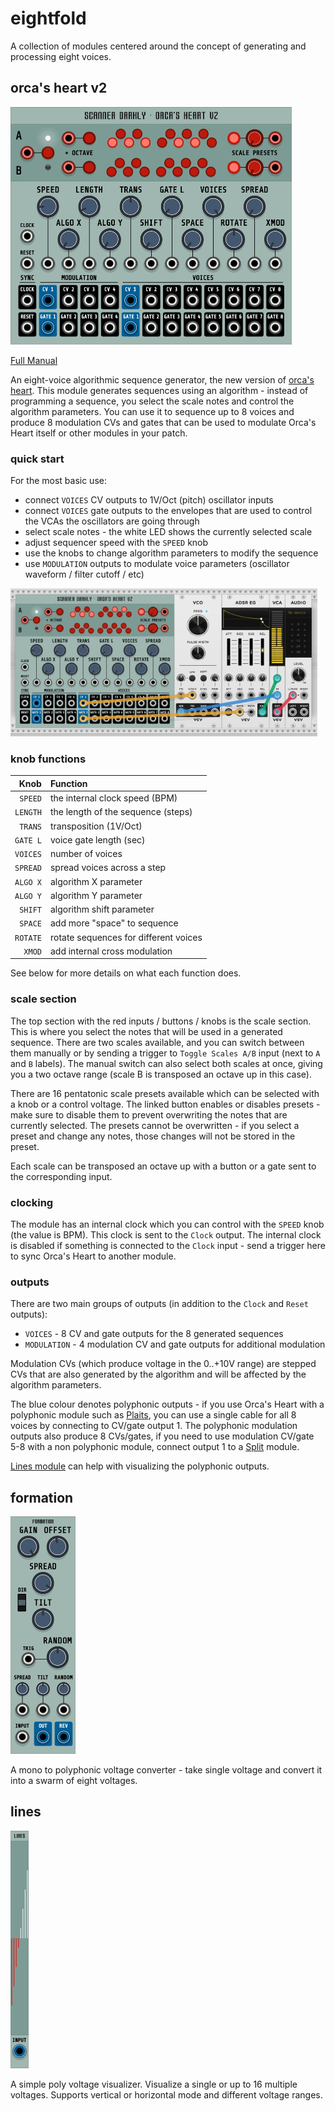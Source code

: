 # eightfold

A collection of modules centered around the concept of generating and processing eight voices.

## orca's heart v2

<img src="https://github.com/scanner-darkly/eightfold-docs/blob/main/images/orcas_heart_v2_panel.jpg?raw=true" alt="orca's heart v2 panel" width="450" height="380" />

[Full Manual](https://github.com/scanner-darkly/eightfold/wiki/Orca's-Heart-v2)

An eight-voice algorithmic sequence generator, the new version of [orca's heart](https://github.com/scanner-darkly/vcv-collection-one?tab=readme-ov-file#orcas-heart).
This module generates sequences using an algorithm - instead of programming a sequence, you select the scale notes and control the algorithm parameters. You can use
it to sequence up to 8 voices and produce 8 modulation CVs and gates that can be used to modulate Orca's Heart itself or other modules in your patch.

### quick start

For the most basic use:

- connect `VOICES` CV outputs to 1V/Oct (pitch) oscillator inputs
- connect `VOICES` gate outputs to the envelopes that are used to control the VCAs the oscillators are going through
- select scale notes - the white LED shows the currently selected scale
- adjust sequencer speed with the `SPEED` knob
- use the knobs to change algorithm parameters to modify the sequence
- use `MODULATION` outputs to modulate voice parameters (oscillator waveform / filter cutoff / etc)

<img src="https://github.com/scanner-darkly/eightfold-docs/blob/main/images/patch_easy_start.jpg?raw=true" alt="quick start patch" width="491" height="237" />

### knob functions

| Knob | Function |
| ---: | :------- |       
|`SPEED`|the internal clock speed (BPM)|
|`LENGTH`|the length of the sequence (steps)|
|`TRANS`|transposition (1V/Oct)|
|`GATE L`|voice gate length (sec)|
|`VOICES`|number of voices|
|`SPREAD`|spread voices across a step|
|`ALGO X`|algorithm X parameter|
|`ALGO Y`|algorithm Y parameter|
|`SHIFT`|algorithm shift parameter|
|`SPACE`|add more "space" to sequence|
|`ROTATE`|rotate sequences for different voices|
|`XMOD`|add internal cross modulation|

See below for more details on what each function does.

### scale section

The top section with the red inputs / buttons / knobs is the scale section. This is where you select the notes that will be used in a generated sequence.
There are two scales available, and you can switch between them manually or by sending a trigger to `Toggle Scales A/B` input (next to `A` and `B` labels).
The manual switch can also select both scales at once, giving you a two octave range (scale B is transposed an octave up in this case).

There are 16 pentatonic scale presets available which can be selected with a knob or a control voltage. The linked button enables or disables presets - make sure
to disable them to prevent overwriting the notes that are currently selected. The presets cannot be overwritten - if you select a preset and change any notes,
those changes will not be stored in the preset.

Each scale can be transposed an octave up with a button or a gate sent to the corresponding input.

### clocking

The module has an internal clock which you can control with the `SPEED` knob (the value is BPM). This clock is sent to the `Clock` output. The internal clock is
disabled if something is connected to the `Clock` input - send a trigger here to sync Orca's Heart to another module.

### outputs

There are two main groups of outputs (in addition to the `Clock` and `Reset` outputs):

- `VOICES` - 8 CV and gate outputs for the 8 generated sequences
- `MODULATION` - 4 modulation CV and gate outputs for additional modulation

Modulation CVs (which produce voltage in the 0..+10V range) are stepped CVs that are also generated by the algorithm and will be affected by the algorithm
parameters.

The blue colour denotes polyphonic outputs - if you use Orca's Heart with a polyphonic module such as [Plaits](https://library.vcvrack.com/AudibleInstruments/Plaits),
you can use a single cable for all 8 voices by connecting to CV/gate output 1. The polyphonic modulation outputs also produce 8 CVs/gates, if you need to use
modulation CV/gate 5-8 with a non polyphonic module, connect output 1 to a [Split](https://library.vcvrack.com/Fundamental/Split) module.

[Lines module](#lines) can help with visualizing the polyphonic outputs.   

## formation

<img src="https://github.com/scanner-darkly/eightfold-docs/blob/main/images/formation_panel.jpg?raw=true" alt="formation panel" width="104" height="380" />

A mono to polyphonic voltage converter - take single voltage and convert it into a swarm of eight voltages.

## lines

<img src="https://github.com/scanner-darkly/eightfold-docs/blob/main/images/lines_panel.jpg?raw=true" alt="lines panel" width="29" height="380" />

A simple poly voltage visualizer. Visualize a single or up to 16 multiple voltages. Supports vertical or horizontal mode and different voltage ranges.
